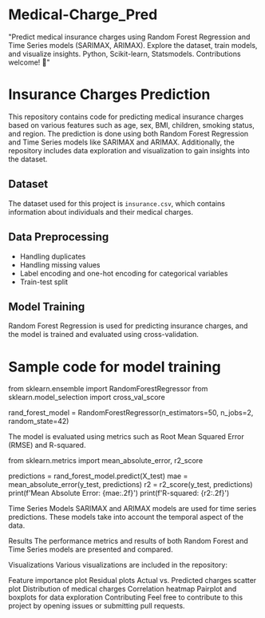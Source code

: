 # Medical-Charge_Pred
"Predict medical insurance charges using Random Forest Regression and Time Series models (SARIMAX, ARIMAX). Explore the dataset, train models, and visualize insights. Python, Scikit-learn, Statsmodels. Contributions welcome! 🚀"

# Insurance Charges Prediction

This repository contains code for predicting medical insurance charges based on various features such as age, sex, BMI, children, smoking status, and region. The prediction is done using both Random Forest Regression and Time Series models like SARIMAX and ARIMAX. Additionally, the repository includes data exploration and visualization to gain insights into the dataset.

## Dataset

The dataset used for this project is `insurance.csv`, which contains information about individuals and their medical charges.

## Data Preprocessing

- Handling duplicates
- Handling missing values
- Label encoding and one-hot encoding for categorical variables
- Train-test split

## Model Training

Random Forest Regression is used for predicting insurance charges, and the model is trained and evaluated using cross-validation.


# Sample code for model training
from sklearn.ensemble import RandomForestRegressor
from sklearn.model_selection import cross_val_score

rand_forest_model = RandomForestRegressor(n_estimators=50, n_jobs=2, random_state=42)

The model is evaluated using metrics such as Root Mean Squared Error (RMSE) and R-squared.

from sklearn.metrics import mean_absolute_error, r2_score

predictions = rand_forest_model.predict(X_test)
mae = mean_absolute_error(y_test, predictions)
r2 = r2_score(y_test, predictions)
print(f'Mean Absolute Error: {mae:.2f}')
print(f'R-squared: {r2:.2f}')

Time Series Models
SARIMAX and ARIMAX models are used for time series predictions. These models take into account the temporal aspect of the data.

Results
The performance metrics and results of both Random Forest and Time Series models are presented and compared.

Visualizations
Various visualizations are included in the repository:

Feature importance plot
Residual plots
Actual vs. Predicted charges scatter plot
Distribution of medical charges
Correlation heatmap
Pairplot and boxplots for data exploration
Contributing
Feel free to contribute to this project by opening issues or submitting pull requests.

